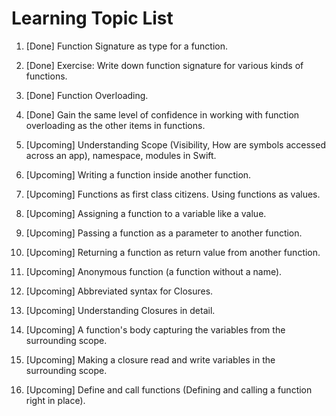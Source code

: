 # Learning Topic List

1.  [Done] Function Signature as type for a function.

2.  [Done] Exercise: Write down function signature for various kinds of functions.

3.  [Done] Function Overloading.

4.  [Done] Gain the same level of confidence in working with function overloading as the other items in functions.

5.  [Upcoming] Understanding Scope (Visibility, How are symbols accessed across an app), namespace, modules in Swift.

6.  [Upcoming] Writing a function inside another function.

7.  [Upcoming] Functions as first class citizens. Using functions as values.

8.  [Upcoming] Assigning a function to a variable like a value.

9.  [Upcoming] Passing a function as a parameter to another function.

10. [Upcoming] Returning a function as return value from another function.

11. [Upcoming] Anonymous function (a function without a name).

12. [Upcoming] Abbreviated syntax for Closures.

13. [Upcoming] Understanding Closures in detail.

14. [Upcoming] A function's body capturing the variables from the surrounding scope.

15. [Upcoming] Making a closure read and write variables in the surrounding scope.

16. [Upcoming] Define and call functions (Defining and calling a function right in place).
